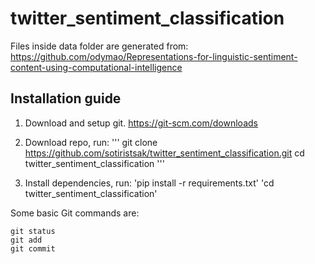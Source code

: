 # twitter_sentiment_classification

Files inside data folder are generated from: https://github.com/odymao/Representations-for-linguistic-sentiment-content-using-computational-intelligence


## Installation guide

1.  Download and setup git.
    https://git-scm.com/downloads

2.  Download repo, run:
    '''
    git clone https://github.com/sotiristsak/twitter_sentiment_classification.git
    cd twitter_sentiment_classification
    '''
    
3.  Install dependencies, run:
    'pip install -r requirements.txt'
    'cd twitter_sentiment_classification'
    
Some basic Git commands are:
```
git status
git add
git commit
```
